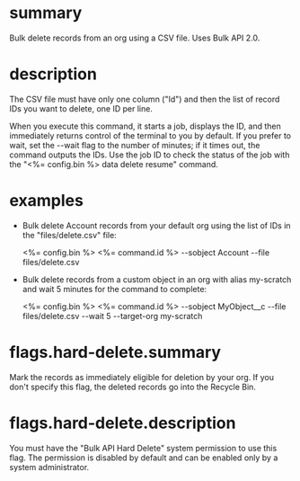 # summary

Bulk delete records from an org using a CSV file. Uses Bulk API 2.0.

# description

The CSV file must have only one column ("Id") and then the list of record IDs you want to delete, one ID per line.

When you execute this command, it starts a job, displays the ID, and then immediately returns control of the terminal to you by default. If you prefer to wait, set the --wait flag to the number of minutes; if it times out, the command outputs the IDs. Use the job ID to check the status of the job with the "<%= config.bin %> data delete resume" command.

# examples

- Bulk delete Account records from your default org using the list of IDs in the "files/delete.csv" file:

  <%= config.bin %> <%= command.id %> --sobject Account --file files/delete.csv

- Bulk delete records from a custom object in an org with alias my-scratch and wait 5 minutes for the command to complete:

  <%= config.bin %> <%= command.id %> --sobject MyObject__c --file files/delete.csv --wait 5 --target-org my-scratch

# flags.hard-delete.summary

Mark the records as immediately eligible for deletion by your org. If you don't specify this flag, the deleted records go into the Recycle Bin.

# flags.hard-delete.description

You must have the "Bulk API Hard Delete" system permission to use this flag. The permission is disabled by default and can be enabled only by a system administrator.
